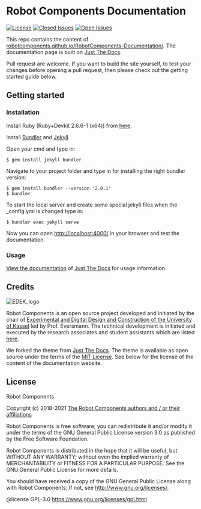 # Robot Components Documentation

[![License](https://img.shields.io/github/license/RobotComponents/RobotComponents-Documentation?style=flat-square)]()
[![Closed Issues](https://img.shields.io/github/issues-raw/RobotComponents/RobotComponents-Documentation?style=flat-square)]()
[![Open Issues](https://img.shields.io/github/issues-closed-raw/RobotComponents/RobotComponents-Documentation?style=flat-square)]()

This repo contains the content of [robotcomponents.github.io/RobotComponents-Documentation/](https://robotcomponents.github.io/RobotComponents-Documentation/). The documentation page is built on [Just The Docs](https://github.com/pmarsceill/just-the-docs). 

Pull request are welcome. If you want to build the site yourself, to test your changes before opening a pull request, then please check out the getting started guide below. 

## Getting started
### Installation

Install Ruby (Ruby+Devkit 2.6.6-1 (x64)) from [here](https://rubyinstaller.org/downloads/).

Install [Bundler](https://bundler.io/) and [Jekyll](https://jekyllrb.com/).

Open your cmd and type in:
```
$ gem install jekyll bundler
```
Navigate to your project folder and type in for installing the right bundler version:
```
$ gem install bundler --version '2.0.1'
$ bundler
```
To start the local server and create some special jekyll files when the _config.yml is changed type in:
```
$ bundler exec jekyll serve
```
Now you can open [http://localhost:4000/](http://localhost:4000/) in your browser and test the documentation.

### Usage

[View the documentation](https://pmarsceill.github.io/just-the-docs/) of [Just The Docs](https://github.com/pmarsceill/just-the-docs) for usage information.

## Credits
![EDEK_logo](https://github.com/RobotComponents/RobotComponents-Documentation/blob/master/181101_EDEK-LOGO-01.png)

Robot Components is an open source project developed and initiated by the chair of [Experimental and Digital Design and Construction of the University of Kassel](https://edek.uni-kassel.de/) led by Prof. Eversmann. The technical development is initiated and executed by the research associates and student assistants which are listed [here](https://github.com/RobotComponents/RobotComponents-Documentation/blob/master/AUTHORS.md).

We forked the theme from [Just The Docs](https://github.com/pmarsceill/just-the-docs). The theme is available as open source under the terms of the [MIT License](http://opensource.org/licenses/MIT). See below for the license of the content of the documentation website. 

## License

Robot Components

Copyright (c) 2018-2021 [The Robot Components authors and / or their affiliations](https://github.com/RobotComponents/RobotComponents/blob/master/AUTHORS.md)

Robot Components is free software; you can redistribute it and/or modify it under the terms of the GNU General Public License version 3.0 as published by the Free Software Foundation. 

Robot Components is distributed in the hope that it will be useful, but WITHOUT ANY WARRANTY; without even the implied warranty of MERCHANTABILITY or FITNESS FOR A PARTICULAR PURPOSE. See the GNU General Public License for more details.

You should have received a copy of the GNU General Public License along with Robot Components; If not, see <http://www.gnu.org/licenses/>.

@license GPL-3.0 <https://www.gnu.org/licenses/gpl.html>
